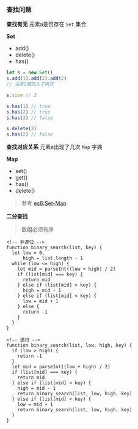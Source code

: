 ### 查找问题
**查找有无**
元素a是否存在 `Set` 集合

**Set**
* add()
* delete()
* has()
```javascript
let s = new Set()
s.add(1).add(2).add(2)
// 注意2被加入了两次

s.size // 2

s.has(1) // true
s.has(2) // true
s.has(3) // false

s.delete(2)
s.has(2) // false
```

**查找对应关系**
元素a出现了几次 `Map` 字典

**Map**
* set()
* get()
* has()
* delete()

> 参考 [es6:Set-Map](https://es6.ruanyifeng.com/#docs/set-map)

**二分查找**
> 数组必须有序
```
<!-- 非递归 -->
function binary_search(list, key) {
  let low = 0,
      high = list.length - 1
  while (low <= high) {
    let mid = parseInt((low + high) / 2)
    if (list[mid] === key) {
      return mid
    } else if (list[mid] > key) {
      high = mid - 1
    } else if (list[mid] < key) {
      low = mid + 1
    } else {
      return -1
    }
  }
}
```
```
<!-- 递归 -->
function binary_search(list, low, high, key) {
  if (low > high) {
    return -1
  }
  let mid = parseInt((low + high) / 2)
  if (list[mid] === key) {
    return mid
  } else if (list[mid] > key) {
    high = mid - 1
    return binary_search(list, low, high, key)
  } else if (list[mid] < key) {
    low = mid + 1
    return binary_search(list, low, high, key)
  }
}
```